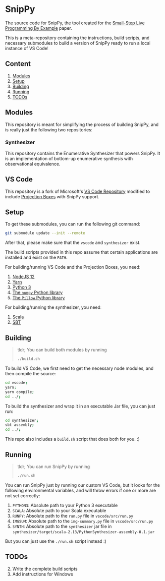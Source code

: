 # SnipPy

The source code for SnipPy, the tool created for the [Small-Step Live Programming By Example](https://dl.acm.org/doi/10.1145/3379337.3415869) paper.

This is a meta-repository containing the instructions, build scripts, and necessary submodules to build a version of SnipPy ready to run a local instance of VS Code!

## Content
1. [Modules](#modules)
2. [Setup](#setup)
3. [Building](#building)
4. [Running](#running)
5. [TODOs](#todos) 

## Modules
This repository is meant for simplifying the process of building SnipPy, and is really just the following two repositories:

### Synthesizer
This repository contains the Enumerative Synthesizer that powers SnipPy. It is an implementation of bottom-up enumerative synthesis with observational equivalence.

## VS Code
This repository is a fork of Microsoft's [VS Code Repository](https://github.com/microsoft/vscode) modified to include [Projection Boxes](https://cseweb.ucsd.edu/~lerner/papers/projection-boxes-chi2020.pdf) with SnipPy support. 

## Setup
To get these submodules, you can run the following git command:

``` sh
git submodule update --init --remote
```

After that, please make sure that the `vscode` and `synthesizer` exist.

The build scripts provided in this repo assume that certain applications are installed and exist on the `PATH`.

For building/running VS Code and the Projection Boxes, you need:
1. [NodeJS 12](https://nodejs.org/en/)
2. [Yarn](https://yarnpkg.com/)
3. [Python 3](https://www.python.org/downloads/)
4. [The `numpy` Python library](https://numpy.org/install/)
5. [The `Pillow` Python library](https://pillow.readthedocs.io/en/stable/installation.html)

For building/running the synthesizer, you need:
1. [Scala](https://scala-lang.org/)
2. [SBT](https://www.scala-sbt.org/) 

## Building

> tldr; You can build both modules by running
> 
> ``` sh
> ./build.sh
> ```

To build VS Code, we first need to get the necessary node modules, and then compile the source:

``` sh
cd vscode;
yarn;
yarn compile;
cd ../;
```

To build the synthesizer and wrap it in an executable Jar file, you can just run:

``` sh
cd synthesizer;
sbt assembly;
cd ../;
```

This repo also includes a `build.sh` script that does both for you. :)

## Running

> tldr; You can run SnipPy by running
> ```sh
> ./run.sh
> ```

You can run SnipPy just by running our custom VS Code, but it looks for the following environmental variables, and will throw errors if one or more are not set correctly:

1. `PYTHON3`: Absolute path to your Python 3 executable
2. `SCALA`: Absolute path to your Scala executable
3. `RUNPY`: Absolute path to the `run.py` file in `vscode/src/run.py`
4. `IMGSUM`: Absolute path to the `img-summary.py` file in `vscode/src/run.py`
5. `SYNTH`: Absolute path to the `synthesizer` jar file in `synthesizer/target/scala-2.13/PythonSynthesizer-assembly-0.1.jar`

But you can just use the `./run.sh` script instead :)

## TODOs
2. Write the complete build scripts
3. Add instructions for Windows
